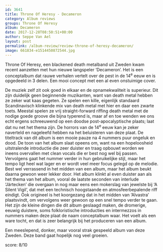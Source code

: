 ```yaml
---
id: 3641
title: Throne Of Heresy - Decameron
category: Album reviews
groups: Throne Of Heresy
album: Decameron
date: 2017-12-28T08:50:51+00:00
author: Seppe Van Ael
layout: post
permalink: /album-review/review-throne-of-heresy-decameron/
image: 661834-e1514450872544.jpg
---
```

Throne Of Heresy, een blackened death metalband uit Zweden kwam recent aanzetten met hun nieuwe langspeler ‘Decameron’. Het is een conceptalbum dat rauwe verhalen vertelt over de pest in de 14<sup>e</sup> eeuw en is opgedeeld in 3 delen. Een mooi concept met een al even onstuimige cover.

De muziek zelf zit ook goed in elkaar en de opnamekwaliteit is superieur. Dit zijn duidelijk geen beginnende muzikanten, want van death metal hebben ze zeker wat kaas gegeten. Ze spelen een kille, eigenlijk standaard Scandinavisch klinkende mix van death metal met hier en daar een zwarte toets. Meestal spelen ze vrij straight-forward riffing death metal met de nodige goede groove die bijna typerend is, maar af en toe wenden we ons echt ergens schreeuwend op een doodse post-apocalyptische plaats; laat dat nu net het thema zijn. De horrors van de 14<sup>e</sup> eeuw kan je zeker naverteld en nageleefd hebben na het beluisteren van deze plaat. De titeltrack van dit album is een mooie pauze na 4 nummers puur ongeluk en dood. De toon van het album slaat opeens om, want na een hopeloosheid uitstralende introductie die zeer duister en traag opbouwt worden we ineens overvallen met clean vocals die er best nog wel bij passen. Vervolgens gaat het nummer verder in hun gebruikelijke stijl, maar het tempo ligt heel wat lager en er wordt veel meer focus gelegd op de melodie. Best wel verrassend in het midden van een album, maar het album beukt daarna gewoon weer lekker door. Het album klinkt al even duister aan als het thema van het album, vooral de laatste seconden van interlude ‘Järtecken’ die overgaan in nog maar eens een mokerslag van jewelste bij ‘A Silent Vigil’, dat met een technisch hoogstaande en atmosfeerbepalende riff eindigt. Ook origineel is het koorgezang dat in het midden van ‘Alvastra’ plaatsvindt, om vervolgens weer gewoon op een snel tempo verder te gaan. Het zijn de kleine dingen die dit album geslaagd maken, de dromerige, eeuwig duistere, soms folkloristische introducties en intermezzos in nummers maken deze plaat de naam conceptalbum waar. Het voelt als een ware tocht, en dat is zeer belangrijk bij het produceren van een album.

Een meeslepend, donker, maar vooral strak gespeeld album van deze Zweden. Deze band gaat hopelijk nog veel groeien.

score: 8/10

&nbsp;